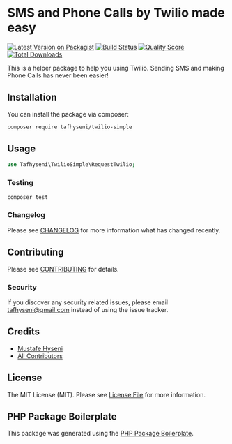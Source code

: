 # SMS and Phone Calls by Twilio made easy

[![Latest Version on Packagist](https://img.shields.io/packagist/v/tafhyseni/twilio-simple.svg?style=flat-square)](https://packagist.org/packages/tafhyseni/twilio-simple)
[![Build Status](https://img.shields.io/travis/tafhyseni/twilio-simple/master.svg?style=flat-square)](https://travis-ci.org/tafhyseni/twilio-simple)
[![Quality Score](https://img.shields.io/scrutinizer/g/tafhyseni/twilio-simple.svg?style=flat-square)](https://scrutinizer-ci.com/g/tafhyseni/twilio-simple)
[![Total Downloads](https://img.shields.io/packagist/dt/tafhyseni/twilio-simple.svg?style=flat-square)](https://packagist.org/packages/tafhyseni/twilio-simple)

This is a helper package to help you using Twilio. Sending SMS and making Phone Calls has never been easier!

## Installation

You can install the package via composer:

```bash
composer require tafhyseni/twilio-simple
```

## Usage

``` php
use Tafhyseni\TwilioSimple\RequestTwilio;
```

### Testing

``` bash
composer test
```

### Changelog

Please see [CHANGELOG](CHANGELOG.md) for more information what has changed recently.

## Contributing

Please see [CONTRIBUTING](CONTRIBUTING.md) for details.

### Security

If you discover any security related issues, please email tafhyseni@gmail.com instead of using the issue tracker.

## Credits

- [Mustafe Hyseni](https://github.com/tafhyseni)
- [All Contributors](../../contributors)

## License

The MIT License (MIT). Please see [License File](LICENSE.md) for more information.

## PHP Package Boilerplate

This package was generated using the [PHP Package Boilerplate](https://laravelpackageboilerplate.com).
